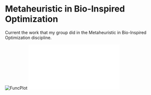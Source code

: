 # Metaheuristic in Bio-Inspired Optimization

Current the work that my group did in the Metaheuristic in Bio-Inspired Optimization discipline.

![FuncPlot](/Lista%20de%20Exercicios%201/functionsPlot.png "Funções Lista de Exercicios 1")
![Report](/Relatório%20Metaheuristica%201%20-%20Júlio%20e%20Francisco.pdf "Relatório")
